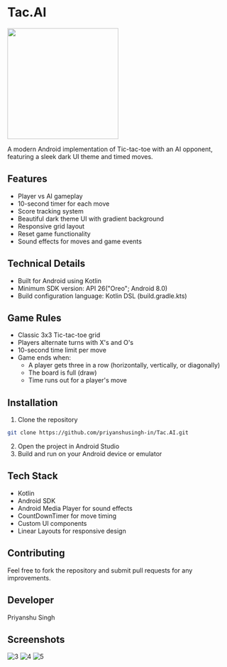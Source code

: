 # Tac.AI

<img src="https://github.com/user-attachments/assets/7303f82e-dd06-4a42-9e90-5668caf259cf" width="250" height="250"/>

A modern Android implementation of Tic-tac-toe with an AI opponent, featuring a sleek dark UI theme and timed moves.

## Features

- Player vs AI gameplay
- 10-second timer for each move
- Score tracking system
- Beautiful dark theme UI with gradient background
- Responsive grid layout
- Reset game functionality
- Sound effects for moves and game events

## Technical Details

- Built for Android using Kotlin
- Minimum SDK version: API 26("Oreo"; Android 8.0)
- Build configuration language: Kotlin DSL (build.gradle.kts)

## Game Rules

- Classic 3x3 Tic-tac-toe grid
- Players alternate turns with X's and O's
- 10-second time limit per move
- Game ends when:
  - A player gets three in a row (horizontally, vertically, or diagonally)
  - The board is full (draw)
  - Time runs out for a player's move

## Installation

1. Clone the repository
```bash
git clone https://github.com/priyanshusingh-in/Tac.AI.git
```
2. Open the project in Android Studio
3. Build and run on your Android device or emulator

## Tech Stack

- Kotlin
- Android SDK
- Android Media Player for sound effects
- CountDownTimer for move timing
- Custom UI components
- Linear Layouts for responsive design

## Contributing

Feel free to fork the repository and submit pull requests for any improvements.

## Developer

Priyanshu Singh

## Screenshots
![3](https://github.com/user-attachments/assets/b7178a16-5cfa-4bf0-8c7e-cae28b0935d2)
![4](https://github.com/user-attachments/assets/587dea4f-1d24-4006-9d38-4eb561f4d764)
![5](https://github.com/user-attachments/assets/45c640ac-ad99-4679-9159-2a1d6a71fe91)

